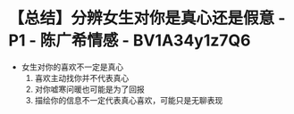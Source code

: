 # 【总结】分辨女生对你是真心还是假意 - P1 - 陈广希情感 - BV1A34y1z7Q6

-   女生对你的喜欢不一定是真心
    1.  喜欢主动找你并不代表真心
    2.  对你嘘寒问暖也可能是为了回报
    3.  描绘你的信息不一定代表真心喜欢，可能只是无聊表现